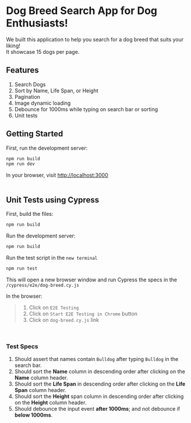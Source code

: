 # Dog Breed Search App for Dog Enthusiasts! 
We built this application to help you search for a dog breed that suits your liking!  
It showcase 15 dogs per page.

## Features
1. Search Dogs
2. Sort by Name, Life Span, or Height
3. Pagination
4. Image dynamic loading
5. Debounce for 1000ms while typing on search bar or sorting
6. Unit tests

## Getting Started

First, run the development server:
```bash
npm run build
npm run dev
```
In your browser, visit [http://localhost:3000](http://localhost:3000) <br/><br/>


## Unit Tests using Cypress

First, build the files:
```bash
npm run build
```
Run the development server:
```bash
npm run build
```
Run the test script in the `new terminal`
```bash
npm run test
```

This will open a new browser window and run Cypress the specs in the `/cypress/e2e/dog-breed.cy.js`  

In the browser:

> 1. Click on `E2E Testing`
> 2. Click on `Start E2E Testing in Chrome` button
> 3. Click on `dog-breed.cy.js` link

<br>

### Test Specs
1. Should assert that names contain `Bulldog` after typing `Bulldog` in the search bar.
2. Should sort the **Name** column in descending order after clicking on the **Name** column header.
3. Should sort the **Life Span** in descending order after clicking on the **Life Span** column header.
4. Should sort the **Height** span column in descending order after clicking on the **Height** column header.
5. Should debounce the input event **after 1000ms**; and not debounce if **below 1000ms**.